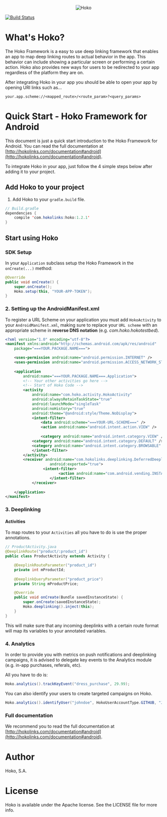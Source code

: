 <p align="center" >
<img src="https://s3-eu-west-1.amazonaws.com/hokoassets/hoko_logo.png" alt="Hoko" title="Hoko">
</p>

[![Build Status](https://travis-ci.org/hokolinks/hoko-android.svg?branch=open_source)](https://travis-ci.org/hokolinks/hoko-android)

# What's Hoko?

The Hoko Framework is a easy to use deep linking framework that enables an app to map deep linking routes to actual behavior in the app. This behavior can include showing a particular screen or performing a certain action. Hoko also provides new ways for users to be redirected to your app regardless of the platform they are on.

After integrating Hoko in your app you should be able to open your app by opening URI links such as...

```
your.app.scheme://<mapped_route>/<route_param>?<query_params>
```

# Quick Start - Hoko Framework for Android

This document is just a quick start introduction to the Hoko Framework for Android. You can read the full documentation at [http://hokolinks.com/documentation#android](http://hokolinks.com/documentation#android).

To integrate Hoko in your app, just follow the 4 simple steps below after adding it to your project.

## Add Hoko to your project

1. Add Hoko to your `gradle.build` file.

```java
// Build.gradle
dependencies {
	compile 'com.hokolinks:hoko:1.2.1'
}
```

## Start using Hoko

### SDK Setup

In your `Application` subclass setup the Hoko Framework in the `onCreate(...)` method:

```java
@Override
public void onCreate() {
	super.onCreate();
	Hoko.setup(this, "YOUR-APP-TOKEN");
}
```

### 2. Setting up the AndroidManifest.xml

To register a URL Scheme on your application you must add `HokoActivity` to your `AndroidManifest.xml`, making sure to replace your `URL scheme` with an appropriate scheme in **reverse DNS notation** (e.g. *com.hoko.hokotestbed*).


```xml
<?xml version="1.0" encoding="utf-8"?>
<manifest xmlns:android="http://schemas.android.com/apk/res/android"
	package="===YOUR.PACKAGE.NAME===">

	<uses-permission android:name="android.permission.INTERNET" />
	<uses-permission android:name="android.permission.ACCESS_NETWORK_STATE" />
    
	<application
		android:name="===YOUR.PACKAGE.NAME===.Application">
		<!-- Your other activities go here -->
		<!-- Start of Hoko Code -->
		<activity
			android:name="com.hoko.activity.HokoActivity"
			android:alwaysRetainTaskState="true"
			android:launchMode="singleTask"
			android:noHistory="true"
			android:theme="@android:style/Theme.NoDisplay">
			<intent-filter>
				<data android:scheme="===YOUR-URL-SCHEME===" />
				<action android:name="android.intent.action.VIEW" />
				
				<category android:name="android.intent.category.VIEW" />
			<category android:name="android.intent.category.DEFAULT" />
			<category android:name="android.intent.category.BROWSABLE" />
			</intent-filter>
		</activity>
		<receiver android:name="com.hokolinks.deeplinking.DeferredDeeplinkingBroadcastReceiver"
            		android:exported="true">
        		 <intent-filter>
                		<action android:name="com.android.vending.INSTALL_REFERRER" />
            		</intent-filter>
        	</receiver>
		
	</application>
</manifest>
```

### 3. Deeplinking

#### Activities

To map routes to your `Activities` all you have to do is use the proper annotations.

```java
// ProductActivity.java
@DeeplinkRoute("product/:product_id")
public class ProductActivity extends Activity {

	@DeeplinkRouteParameter("product_id")
	private int mProductId;
	
	@DeeplinkQueryParameter("product_price")
	private String mProductPrice;

	@Override
	public void onCreate(Bundle savedInstanceState) {
		super.onCreate(savedInstanceState);
		Hoko.deeplinking().inject(this);
	}
}
```

This will make sure that any incoming deeplinks with a certain route format will map its variables to your annotated variables.

### 4. Analytics

In order to provide you with metrics on push notifications and deeplinking campaigns, it is advised to delegate key events to the Analytics module (e.g. in-app purchases, referals, etc).

All you have to do is:

```java
Hoko.analytics().trackKeyEvent("dress_purchase", 29.99);
```

You can also identify your users to create targeted campaigns on Hoko.

```java
Hoko.analytics().identifyUser("johndoe", HokoUserAccountType.GITHUB, "John Doe", "johndoe@hoko.com", new Date(), HokoUserGender.MALE);
```

### Full documentation

We recommend you to read the full documentation at [http://hokolinks.com/documentation#android](http://hokolinks.com/documentation#android).


# Author

Hoko, S.A.

# License

Hoko is available under the Apache license. See the LICENSE file for more info.

